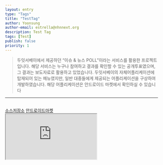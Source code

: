 ```yaml
---
layout: entry
type: "Tags"
title: "TestTag"
author: Yoonsung
author-email: estrella@nhnnext.org
description: Test Tag
tags: [Test]
publish: false
priority: 1
---
```


> 두잇서베이에서 제공하던 “이슈 & 뉴스 POLL”이라는 서비스를 활용한 프로젝트입니다. 해당 서비스는 누구나 참여하고 결과를 확인할 수 있는 공개투표였으며, 그 결과는 보도자료로 활용하고 있었습니다.
두잇서베이의 자체어플리케이션에 탑재되어 있는 메뉴였지만, 일반 대중들에게 제공되는 어플리케이션을 구상하여 개발하였습니다.
해당 어플리케이션은 안드로이드 마켓에서 확인하실 수 있습니다

***

<br/>
<a href="https://github.com/YoonSung/Issue-News.git">소스저장소</a>
	<a href="https://play.google.com/store/apps/details?id=com.DooitResearch.issueNnews">안드로이드마켓</a>
<div class="youtube">
	<iframe src="http://www.youtube.com/embed/H_q05wzmeSQ?autoplay=1&amp;theme=light" class="video"></iframe>	
</div>